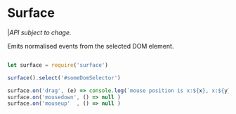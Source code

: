# Surface

|_API subject to chage._

Emits normalised events from the selected DOM element.

```js

let surface = require('surface')

surface().select('#someDomSelector')

surface.on('drag', (e) => console.log(`mouse position is x:${x}, x:${y}`))
surface.on('mousedown', () => null )
surface.on('mouseup'  , () => null )

```